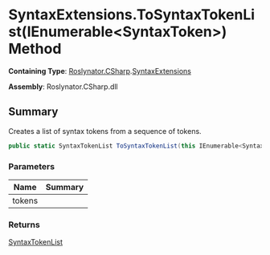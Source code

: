 # SyntaxExtensions\.ToSyntaxTokenList\(IEnumerable\<SyntaxToken>\) Method

**Containing Type**: [Roslynator.CSharp](../../README.md)\.[SyntaxExtensions](../README.md)

**Assembly**: Roslynator\.CSharp\.dll

## Summary

Creates a list of syntax tokens from a sequence of tokens\.

```csharp
public static SyntaxTokenList ToSyntaxTokenList(this IEnumerable<SyntaxToken> tokens)
```

### Parameters

| Name | Summary |
| ---- | ------- |
| tokens | |

### Returns

[SyntaxTokenList](https://docs.microsoft.com/en-us/dotnet/api/microsoft.codeanalysis.syntaxtokenlist)

